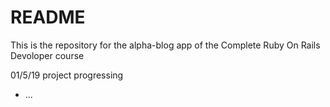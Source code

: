 # README

This is the repository for the alpha-blog app of the Complete Ruby On Rails Devoloper course

01/5/19 project progressing
* ...
